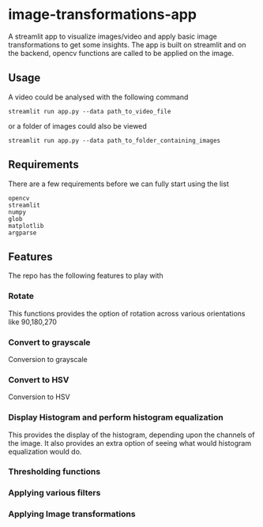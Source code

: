 # image-transformations-app
A streamlit app to visualize images/video and apply basic image transformations to get some insights.
The app is built on streamlit and on the backend, opencv functions are called to be applied on the image. 

## Usage
A video could be analysed with the following command
```
streamlit run app.py --data path_to_video_file
```
or a folder of images could also be viewed
```
streamlit run app.py --data path_to_folder_containing_images
```

## Requirements
There are a few requirements before we can fully start using the list
```
opencv
streamlit
numpy 
glob
matplotlib
argparse
```

## Features
The repo has the following features to play with
### Rotate
This functions provides the option of rotation across various orientations like 90,180,270

### Convert to grayscale
Conversion to grayscale

### Convert to HSV
Conversion to HSV

### Display Histogram and perform histogram equalization
This provides the display of the histogram, depending upon the channels of the image. 
It also provides an extra option of seeing what would histogram equalization would do. 

### Thresholding functions

### Applying various filters

### Applying Image transformations
